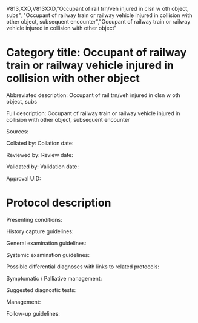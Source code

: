 V813,XXD,V813XXD,"Occupant of rail trn/veh injured in clsn w oth object, subs", "Occupant of railway train or railway vehicle injured in collision with other object, subsequent encounter","Occupant of railway train or railway vehicle injured in collision with other object"
# Category title: Occupant of railway train or railway vehicle injured in collision with other object

Abbreviated description: Occupant of rail trn/veh injured in clsn w oth object, subs

Full description: Occupant of railway train or railway vehicle injured in collision with other object, subsequent encounter

Sources:

Collated by:
Collation date:

Reviewed by:
Review date:

Validated by:
Validation date:

Approval UID:

# Protocol description

Presenting conditions:

History capture guidelines:

General examination guidelines:

Systemic examination guidelines:

Possible differential diagnoses with links to related protocols:

Symptomatic / Palliative management:

Suggested diagnostic tests:

Management:

Follow-up guidelines:
